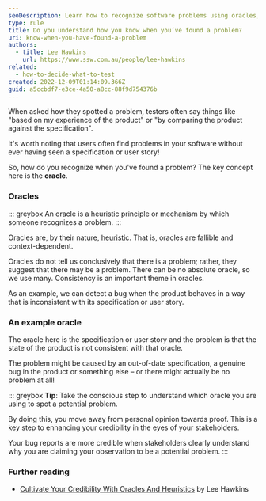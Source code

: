 ```yaml
---
seoDescription: Learn how to recognize software problems using oracles, heuristics, and specifications to enhance your credibility in bug reporting.
type: rule
title: Do you understand how you know when you’ve found a problem?
uri: know-when-you-have-found-a-problem
authors:
  - title: Lee Hawkins
    url: https://www.ssw.com.au/people/lee-hawkins
related:
  - how-to-decide-what-to-test
created: 2022-12-09T01:14:09.366Z
guid: a5ccbdf7-e3ce-4a50-a8cc-88f9d754376b
---
```

When asked how they spotted a problem, testers often say things like "based on my experience of the product" or "by comparing the product against the specification".

It's worth noting that users often find problems in your software without ever having seen a specification or user story!

So, how do you recognize when you've found a problem? The key concept here is the **oracle**.

<!--endintro-->

### Oracles

::: greybox
An oracle is a heuristic principle or mechanism by which someone recognizes a problem.
:::

Oracles are, by their nature, [heuristic](/how-to-decide-what-to-test). That is, oracles are fallible and context-dependent.

Oracles do not tell us conclusively that there is a problem; rather, they suggest that there may be a problem.
There can be no absolute oracle, so we use many.
Consistency is an important theme in oracles.

As an example, we can detect a bug when the product behaves in a way that is inconsistent with its specification or user story.

### An example oracle

The oracle here is the specification or user story and the problem is that the state of the product is not consistent with that oracle.

The problem might be caused by an out-of-date specification, a genuine bug in the product or something else – or there might actually be no problem at all!

::: greybox
**Tip**: Take the conscious step to understand which oracle you are using to spot a potential problem.

By doing this, you move away from personal opinion towards proof. This is a key step to enhancing your credibility in the eyes of your stakeholders.

Your bug reports are more credible when stakeholders clearly understand why you are claiming your observation to be a potential problem.
:::

### Further reading

* [Cultivate Your Credibility With Oracles And Heuristics](https://www.ministryoftesting.com/dojo/lessons/cultivate-your-credibility-with-oracles-and-heuristics) by Lee Hawkins
